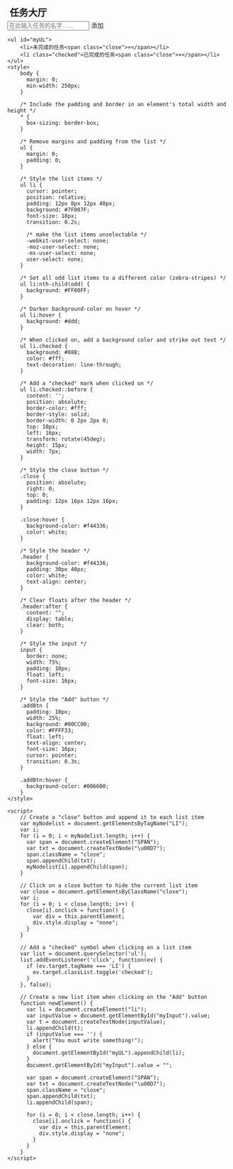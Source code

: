 <html>

<head>
<meta charset="utf-8">
<title>任务大厅</title>   
</head>

<body>
    <div id="myDIV" class="header">
        <h2 style="margin:5px">任务大厅</h2>
        <input type="text" id="myInput" placeholder="在此输入任务的名字……">
        <span onclick="newElement()" class="addBtn">添加</span>
    </div>

    <ul id="myUL">
        <li>未完成的任务<span class="close">×</span></li>
        <li class="checked">已完成的任务<span class="close">×</span></li>
    </ul>
    <style>
        body {
          margin: 0;
          min-width: 250px;
        }
        
        /* Include the padding and border in an element's total width and height */
        * {
          box-sizing: border-box;
        }
        
        /* Remove margins and padding from the list */
        ul {
          margin: 0;
          padding: 0;
        }
        
        /* Style the list items */
        ul li {
          cursor: pointer;
          position: relative;
          padding: 12px 8px 12px 40px;
          background: #7F007F;
          font-size: 18px;
          transition: 0.2s;
          
          /* make the list items unselectable */
          -webkit-user-select: none;
          -moz-user-select: none;
          -ms-user-select: none;
          user-select: none;
        }
        
        /* Set all odd list items to a different color (zebra-stripes) */
        ul li:nth-child(odd) {
          background: #FF00FF;
        }
        
        /* Darker background-color on hover */
        ul li:hover {
          background: #ddd;
        }
        
        /* When clicked on, add a background color and strike out text */
        ul li.checked {
          background: #888;
          color: #fff;
          text-decoration: line-through;
        }
        
        /* Add a "checked" mark when clicked on */
        ul li.checked::before {
          content: '';
          position: absolute;
          border-color: #fff;
          border-style: solid;
          border-width: 0 2px 2px 0;
          top: 10px;
          left: 16px;
          transform: rotate(45deg);
          height: 15px;
          width: 7px;
        }
        
        /* Style the close button */
        .close {
          position: absolute;
          right: 0;
          top: 0;
          padding: 12px 16px 12px 16px;
        }
        
        .close:hover {
          background-color: #f44336;
          color: white;
        }
        
        /* Style the header */
        .header {
          background-color: #f44336;
          padding: 30px 40px;
          color: white;
          text-align: center;
        }
        
        /* Clear floats after the header */
        .header:after {
          content: "";
          display: table;
          clear: both;
        }
        
        /* Style the input */
        input {
          border: none;
          width: 75%;
          padding: 10px;
          float: left;
          font-size: 16px;
        }
        
        /* Style the "Add" button */
        .addBtn {
          padding: 10px;
          width: 25%;
          background: #00CC00;
          color: #FFFF33;
          float: left;
          text-align: center;
          font-size: 16px;
          cursor: pointer;
          transition: 0.3s;
        }
        
        .addBtn:hover {
          background-color: #006600;
        }
    </style>

    <script>
        // Create a "close" button and append it to each list item
        var myNodelist = document.getElementsByTagName("LI");
        var i;
        for (i = 0; i < myNodelist.length; i++) {
          var span = document.createElement("SPAN");
          var txt = document.createTextNode("\u00D7");
          span.className = "close";
          span.appendChild(txt);
          myNodelist[i].appendChild(span);
        }
        
        // Click on a close button to hide the current list item
        var close = document.getElementsByClassName("close");
        var i;
        for (i = 0; i < close.length; i++) {
          close[i].onclick = function() {
            var div = this.parentElement;
            div.style.display = "none";
          }
        }
        
        // Add a "checked" symbol when clicking on a list item
        var list = document.querySelector('ul');
        list.addEventListener('click', function(ev) {
          if (ev.target.tagName === 'LI') {
            ev.target.classList.toggle('checked');
          }
        }, false);
        
        // Create a new list item when clicking on the "Add" button
        function newElement() {
          var li = document.createElement("li");
          var inputValue = document.getElementById("myInput").value;
          var t = document.createTextNode(inputValue);
          li.appendChild(t);
          if (inputValue === '') {
            alert("You must write something!");
          } else {
            document.getElementById("myUL").appendChild(li);
          }
          document.getElementById("myInput").value = "";
        
          var span = document.createElement("SPAN");
          var txt = document.createTextNode("\u00D7");
          span.className = "close";
          span.appendChild(txt);
          li.appendChild(span);
        
          for (i = 0; i < close.length; i++) {
            close[i].onclick = function() {
              var div = this.parentElement;
              div.style.display = "none";
            }
          }
        }
    </script>
</body>

</html>
